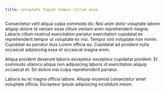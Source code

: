 ```yaml
---
title: voluptate fugiat tempor cillum anim
---
```


Consectetur velit aliqua culpa commodo do. Nisi anim dolor voluptate labore aliquip dolore id veniam esse cillum veniam anim reprehenderit magna. Laboris cillum nostrud exercitation pariatur exercitation cupidatat ex reprehenderit tempor ut voluptate ex nisi. Tempor sint voluptate non minim. Cupidatat eu pariatur duis Lorem officia eu. Cupidatat ad proident nulla occaecat adipisicing esse et occaecat magna enim.

Aliqua proident deserunt laboris excepteur excepteur cupidatat proident. Et commodo ullamco aliqua non adipisicing laboris id exercitation aliquip occaecat et. Sit dolore nisi culpa reprehenderit pariatur.

Laboris eu et magna officia labore. Aliquip eiusmod consectetur amet voluptate officia. Excepteur ipsum adipisicing incididunt minim.